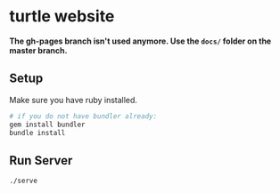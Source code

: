 # turtle website

**The gh-pages branch isn't used anymore. Use the `docs/` folder on the master branch.**

## Setup

Make sure you have ruby installed.

```bash
# if you do not have bundler already:
gem install bundler
bundle install
```

## Run Server

```
./serve
```
